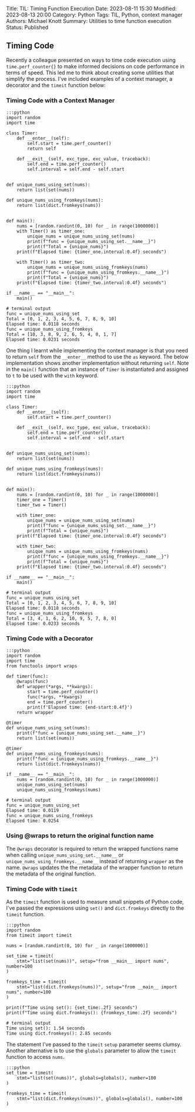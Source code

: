 Title: TIL: Timing Function Execution
Date: 2023-08-11 15:30
Modified: 2023-08-13 20:00
Category: Python
Tags: TIL, Python, context manager
Authors: Michael Knott
Summary: Utilities to time function execution  
Status: Published

## Timing Code

Recently a colleague presented on ways to time code execution using `time.perf_counter{}` to make informed decisions on code performance in terms of speed. This led me to think about creating some utilities that simplify the process. I've included examples of a context manager, a decorator and the `timeit` function below:

### Timing Code with a Context Manager

    :::python
    import random
    import time

    class Timer:
        def __enter__(self):
            self.start = time.perf_counter()
            return self
        
        def __exit__(self, exc_type, exc_value, traceback):
            self.end = time.perf_counter()
            self.interval = self.end - self.start


    def unique_nums_using_set(nums):
        return list(set(nums))

    def unique_nums_using_fromkeys(nums):
        return list(dict.fromkeys(nums))


    def main():
        nums = [random.randint(0, 10) for _ in range(1000000)]
        with Timer() as timer_one:
            unique_nums = unique_nums_using_set(nums)
            print(f"func = {unique_nums_using_set.__name__}")
            print(f"Total = {unique_nums}")
        print(f"Elapsed time: {timer_one.interval:0.4f} seconds")

        with Timer() as timer_two:
            unique_nums = unique_nums_using_fromkeys(nums)
            print(f"func = {unique_nums_using_fromkeys.__name__}")
            print(f"Total = {unique_nums}")
        print(f"Elapsed time: {timer_two.interval:0.4f} seconds")

    if __name__ == "__main__":
        main()

    # terminal output
    func = unique_nums_using_set
    Total = [0, 1, 2, 3, 4, 5, 6, 7, 8, 9, 10]
    Elapsed time: 0.0118 seconds
    func = unique_nums_using_fromkeys
    Total = [10, 3, 8, 9, 2, 6, 5, 4, 0, 1, 7]
    Elapsed time: 0.0231 seconds

One thing I learnt while implementing the context manager is that you need to return `self` from the `__enter__` method to use the `as` keyword. The below implementation shows another implementation without returning `self`. Note in the `main()` function that an instance of `Timer` is instantiated and assigned to `t` to be used with the `with` keyword.

    :::python
    import random
    import time

    class Timer:
        def __enter__(self):
            self.start = time.perf_counter()
        
        def __exit__(self, exc_type, exc_value, traceback):
            self.end = time.perf_counter()
            self.interval = self.end - self.start


    def unique_nums_using_set(nums):
        return list(set(nums))

    def unique_nums_using_fromkeys(nums):
        return list(dict.fromkeys(nums))


    def main():
        nums = [random.randint(0, 10) for _ in range(1000000)]
        timer_one = Timer()
        timer_two = Timer()

        with timer_one:
            unique_nums = unique_nums_using_set(nums)
            print(f"func = {unique_nums_using_set.__name__}")
            print(f"Total = {unique_nums}")
        print(f"Elapsed time: {timer_one.interval:0.4f} seconds")

        with timer_two:
            unique_nums = unique_nums_using_fromkeys(nums)
            print(f"func = {unique_nums_using_fromkeys.__name__}")
            print(f"Total = {unique_nums}")
        print(f"Elapsed time: {timer_two.interval:0.4f} seconds")

    if __name__ == "__main__":
        main()

    # terminal output
    func = unique_nums_using_set
    Total = [0, 1, 2, 3, 4, 5, 6, 7, 8, 9, 10]
    Elapsed time: 0.0118 seconds
    func = unique_nums_using_fromkeys
    Total = [3, 4, 1, 6, 2, 10, 9, 5, 7, 8, 0]
    Elapsed time: 0.0233 seconds

### Timing Code with a Decorator

    :::python
    import random
    import time
    from functools import wraps

    def timer(func):
        @wraps(func)
        def wrapper(*args, **kwargs):
            start = time.perf_counter()
            func(*args, **kwargs)
            end = time.perf_counter()
            print(f'Elapsed time: {end-start:0.4f}')
        return wrapper

    @timer
    def unique_nums_using_set(nums):
        print(f"func = {unique_nums_using_set.__name__}")
        return list(set(nums))

    @timer
    def unique_nums_using_fromkeys(nums):
        print(f"func = {unique_nums_using_fromkeys.__name__}")
        return list(dict.fromkeys(nums))

    if __name__ == "__main__":
        nums = [random.randint(0, 10) for _ in range(1000000)]
        unique_nums_using_set(nums)
        unique_nums_using_fromkeys(nums)
    
    # terminal output
    func = unique_nums_using_set
    Elapsed time: 0.0119
    func = unique_nums_using_fromkeys
    Elapsed time: 0.0254

### Using @wraps to return the original function name

The `@wraps` decorator is required to return the wrapped functions name when calling `unique_nums_using_set.__name__` or `unique_nums_using_fromkeys.__name__` instead of returning `wrapper` as the name. `@wraps` updates the the metadata of the wrapper function to return the metadata of the original function.

### Timing Code with `timeit`

As the `timeit` function is used to measure small snippets of Python code, I've passed the expressions using `set()` and `dict.fromkeys` directly to the `timeit` function. 

    :::python
    import random
    from timeit import timeit

    nums = [random.randint(0, 10) for _ in range(1000000)]

    set_time = timeit(
        stmt="list(set(nums))", setup="from __main__ import nums", number=100
    )

    fromkeys_time = timeit(
        stmt="list(dict.fromkeys(nums))", setup="from __main__ import nums", number=100
    )

    print(f"Time using set(): {set_time:.2f} seconds")
    print(f"Time using dict.fromkeys(): {fromkeys_time:.2f} seconds")

    # terminal output
    Time using set(): 1.54 seconds
    Time using dict.fromkeys(): 2.85 seconds

The statement I've passed to the `timeit` `setup` parameter seems clumsy. Another alternative is to use the `globals` parameter to allow the `timeit` function to access `nums`.

    :::python
    set_time = timeit(
        stmt="list(set(nums))", globals=globals(), number=100
    )

    fromkeys_time = timeit(
        stmt="list(dict.fromkeys(nums))", globals=globals(), number=100
    )
